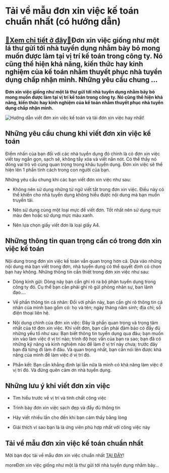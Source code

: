Tải về mẫu đơn xin việc kế toán chuẩn nhất (có hướng dẫn)
=========================================================

[:gift:Xem chi tiết ở đây:gift:](https://hddtvn.com/tai-ve-mau-don-xin-viec-ke-toan-chuan-nhat-co-huong-dan/)Đơn xin việc giống như một lá thư gửi tới nhà tuyển dụng nhằm bày bỏ mong muốn được làm tại vị trí kế toán trong công ty. Nó cũng thể hiện khả năng, kiến thức hay kinh nghiệm của kế toán nhằm thuyết phục nhà tuyển dụng chấp nhận mình. Những yêu cầu chung …
----------------------------------------------------------------------------------------------------------------------------------------------------------------------------------------------------------------------------------------------------------------

**Đơn xin việc giống như một lá thư gửi tới nhà tuyển dụng nhằm bày bỏ mong muốn được làm tại vị trí kế toán trong công ty. Nó cũng thể hiện khả năng, kiến thức hay kinh nghiệm của kế toán nhằm thuyết phục nhà tuyển dụng chấp nhận mình.**


![Hướng dẫn viết đơn xin việc kế toán và tải đơn xin việc hay nhất!](https://hddtvn.com/wp-content/uploads/2021/01/ke_toan_trong_don_vi_hanh_chinh_su_nghiep_2.jpg)


Những yêu cầu chung khi viết đơn xin việc kế toán
-------------------------------------------------


Điểm nhấn của bạn đối với các nhà tuyển dụng đó chính là có đơn xin việc viết tay ngắn gọn, sạch sẽ, không tẩy xóa và viết nắn nót. Có thể thấy nó đóng vai trò vô cùng quan trọng trong khâu tuyển dụng. Đơn xin việc sẽ thể hiện lên 1 phần tính cách trong con người của bạn. 


Những yêu cầu chung khi các bạn viết đơn xin việc như sau: 




* Không nên sử dụng những từ ngữ viết tắt trong đơn xin việc. Điều này có thể khiến cho nhà tuyển dụng không hiểu được nội dung mà bạn muốn truyền tải. 

* Nên sử dụng cùng một loại mực để viết đơn. Tốt nhất nên sử dụng mực màu đen hoặc sử dụng mực màu xanh. 

* Nên lựa chọn giấy viết đơn là loại giấy A4. 



Những thông tin quan trọng cần có trong đơn xin việc kế toán
------------------------------------------------------------


Nội dung trong đơn xin việc kế toán vẫn quan trọng hơn cả. Dựa vào những nội dung mà bạn viết trong đơn, nhà tuyển dụng có thể quyết định có chọn bạn hay không. Những thông tin cần thiết trong đơn xin việc như sau: 




* Dòng kính gửi: Dòng này bạn cần ghi rõ ra bộ phận tuyển dụng trong công ty đó. Cụ thể bạn cần phải ghi rõ gửi phòng nhân sự, ban lãnh đạo…. 

* Về phần thông tin cá nhân: Đối với phần này, bạn cần ghi rõ thông tin cá nhân của mình bao gồm có: họ và tên; ngày tháng năm sinh; địa chỉ; số điện thoại liên hệ. 

* Nội dung chính của đơn xin việc: Đây là phần quan trọng và trọng tâm nhất của tờ đơn xin việc. Khi viết đơn, bạn cần phải đảm bảo có đầy đủ những yếu tố như sau: Bạn biết thông tin tuyển dụng qua đâu; bạn muốn xin vào làm việc ở vị trí nào; trình độ học vấn của bạn ra sao; bạn đã có những kỹ năng và kinh nghiệm nào để làm ở vị trí này chưa; trước đây bạn đã từng đi làm ở đâu. Và quan trọng nhất, bạn cần nói lên được khả năng của mình để làm việc ở vị trí đó. 

* Phần kết: Bạn cần khẳng định lại lần nữa là mình có khả năng làm việc ở vị trí đó. Và đừng quên cảm ơn nhà tuyển dụng. 



Những lưu ý khi viết đơn xin việc
---------------------------------




* Tìm hiểu trước về vị trí và tính chất công việc

* Trình bày đơn xin việc sạch đẹp và đầy đủ thông tin

* Hãy viết nhiều lần cho đến khi bạn cảm thấy bằng lòng

* Giải thích vì sao bạn là là ứng viên phù hợp nhất với công việc này



Tải về mẫu đơn xin việc kế toán chuẩn nhất
------------------------------------------


Mời bạn đọc tải về mẫu đơn xin việc chuẩn nhất [TẠI ĐÂY](https://drive.google.com/file/d/1X3gKSPPItNQPd1npKv_Y8MEpYwiq5_p-/view?usp=sharing)!


moreĐơn xin việc giống như một lá thư gửi tới nhà tuyển dụng nhằm bày…

